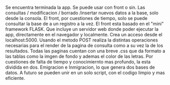 Se encuentra terminada la app. Se puede usar con front o sin. Las consultas / modificacion / borrado /insertar nuevos datos a la base, solo desde la consola.
El front, por cuestiones de tiempo, solo se puede consultar la base de a un registro a la vez. 
El front esta basado en el "mini" framework FLASK. Que incluye un servidor web donde poder ejecutar la app, directamente en el navegador y  localmente. Crea un acceso desde el localhost:5000. Usando el metodo POST realiza la distintas operaciones necesarias para el render de la pagina de consulta como a su vez la de los resultados. Todas las paginas cuentan con una breve .css que da formato a las tablas como la imgen de fondo y ademas el color de las letras.
Por cuestiones de falta de tiempo y conocimiernto mas profundo, la esta dividida en dos. Emigracion e Inmigracion, lo que genera dos bases de datos. A futuro se pueden unir en un solo script, con el codigo limpio y mas eficiente.
